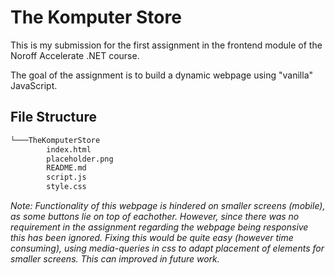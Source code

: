 # The Komputer Store

This is my submission for the first assignment in the frontend module of the Noroff Accelerate .NET course.

The goal of the assignment is to build a dynamic webpage using "vanilla" JavaScript.

## File Structure
```bash
└───TheKomputerStore
        index.html
        placeholder.png
        README.md
        script.js
        style.css
```
*Note: Functionality of this webpage is hindered on smaller screens (mobile), as some buttons lie on top of eachother. However, since there was no requirement in the assignment regarding the webpage being responsive this has been ignored. Fixing this would be quite easy (however time consuming), using media-queries in css to adapt placement of elements for smaller screens. This can improved in future work.*